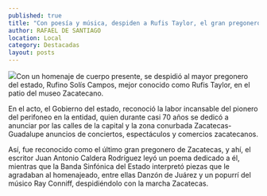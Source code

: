 ```yaml
---
published: true
title: "Con poesía y música, despiden a Rufis Taylor, el gran pregonero de Zacatecas"
author: RAFAEL DE SANTIAGO
location: Local
category: Destacadas
layout: posts
---
```


![](http://i.imgur.com/sNvx4eSm.jpg)Con un homenaje de cuerpo presente, se despidió al mayor pregonero del estado, Rufino Solís Campos, mejor conocido como Rufis Taylor, en el patio del museo Zacatecano. 

En el acto, el Gobierno del estado, reconoció la labor incansable del pionero del perifoneo en la entidad, quien durante casi 70 años se dedicó a anunciar por las calles de la capital y la zona conurbada Zacatecas-Guadalupe anuncios de conciertos, espectáculos y comercios zacatecanos.

Así, fue reconocido como el último gran pregonero de Zacatecas, y ahí, el escritor Juan Antonio Caldera Rodríguez leyó un poema dedicado a él, mientras que la Banda Sinfónica del Estado interpretó piezas que le agradaban al homenajeado, entre ellas Danzón de Juárez y un popurrí del músico Ray Conniff, despidiéndolo con la marcha Zacatecas.
